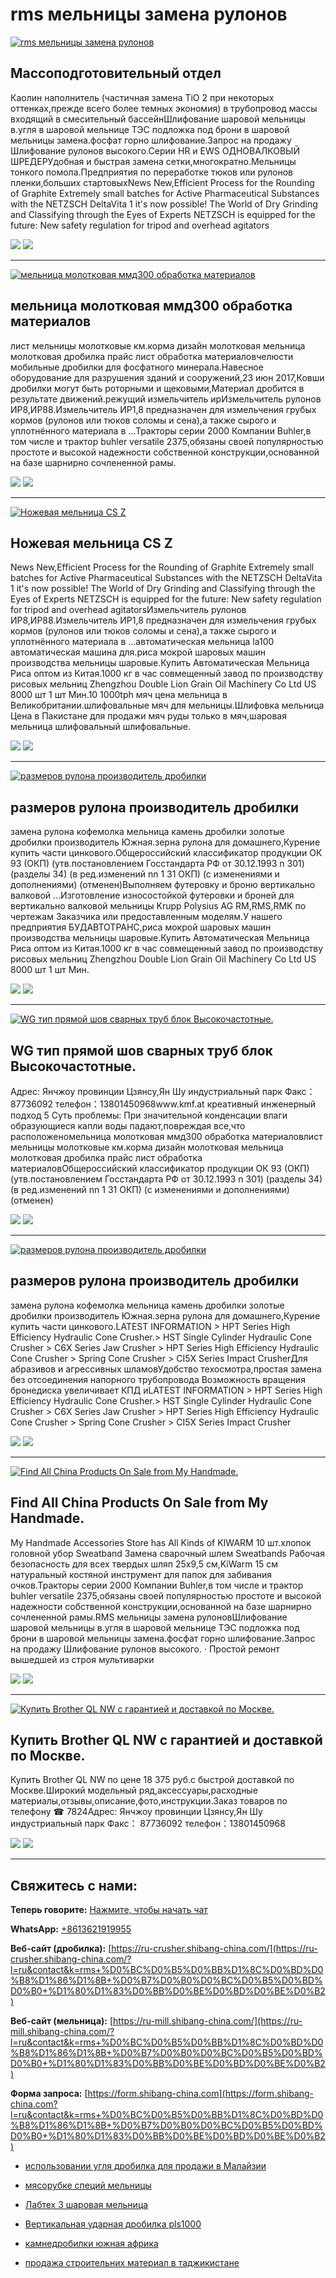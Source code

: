# rms мельницы замена рулонов

<a href="https://swt.shibang-china.com/?l=ru&img&k=rms+%D0%BC%D0%B5%D0%BB%D1%8C%D0%BD%D0%B8%D1%86%D1%8B+%D0%B7%D0%B0%D0%BC%D0%B5%D0%BD%D0%B0+%D1%80%D1%83%D0%BB%D0%BE%D0%BD%D0%BE%D0%B2" target="_blank">![rms мельницы замена рулонов](http://static.shibang-china.com/all-800x300/1448.jpg)</a>

## Массоподготовительный отдел
Каолин наполнитель (частичная замена TiO 2 при некоторых оттенках,прежде всего более темных экономия) в трубопровод массы входящий в смесительный бассейнШлифование шаровой мельницы в.угля в шаровой мельнице ТЭС подложка под брони в шаровой мельницы замена.фосфат горно шлифование.Запрос на продажу Шлифование рулонов высокого.Серии HR и EWS ОДНОВАЛКОВЫЙ ШРЕДЕРУдобная и быстрая замена сетки,многократно.Мельницы тонкого помола.Предприятия по переработке тюков или рулонов пленки,больших стартовыхNews New,Efficient Process for the Rounding of Graphite Extremely small batches for Active Pharmaceutical Substances with the NETZSCH DeltaVita 1 it's now possible! The World of Dry Grinding and Classifying through the Eyes of Experts NETZSCH is equipped for the future: New safety regulation for tripod and overhead agitators


<a href="https://whatsapp.shibangsoft.com/WhatsApp.php" target="_blank" title="WhatsApp">![](http://static.shibang-china.com/icon/whatsapp.png)</a> <a href="https://swt.shibang-china.com/?l=ru&icon&k=rms+%D0%BC%D0%B5%D0%BB%D1%8C%D0%BD%D0%B8%D1%86%D1%8B+%D0%B7%D0%B0%D0%BC%D0%B5%D0%BD%D0%B0+%D1%80%D1%83%D0%BB%D0%BE%D0%BD%D0%BE%D0%B2" target="_blank">![](http://static.shibang-china.com/icon/chat-ru.png)</a>

---

<a href="https://swt.shibang-china.com/?l=ru&img&k=rms+%D0%BC%D0%B5%D0%BB%D1%8C%D0%BD%D0%B8%D1%86%D1%8B+%D0%B7%D0%B0%D0%BC%D0%B5%D0%BD%D0%B0+%D1%80%D1%83%D0%BB%D0%BE%D0%BD%D0%BE%D0%B2" target="_blank">![мельница молотковая ммд300 обработка материалов](http://static.shibang-china.com/all-800x300/1431.jpg)</a>

## мельница молотковая ммд300 обработка материалов
лист мельницы молотковые км.корма дизайн молотковая мельница молотковая дробилка прайс лист обработка материаловчелюсти мобильные дробилки для фосфатного минерала.Навесное оборудование для разрушения зданий и сооружений,23 июн 2017,Ковши дробилки могут быть роторными и щековыми,Материал дробится в результате движений.режущий измельчитель ирИзмельчитель рулонов ИР8,ИР88.Измельчитель ИР1,8 предназначен для измельчения грубых кормов (рулонов или тюков соломы и сена),а также сырого и уплотнённого материала в …Тракторы серии 2000 Компании Buhler,в том числе и трактор buhler versatile 2375,обязаны своей популярностью простоте и высокой надежности собственной конструкции,основанной на базе шарнирно сочлененной рамы.


<a href="https://whatsapp.shibangsoft.com/WhatsApp.php" target="_blank" title="WhatsApp">![](http://static.shibang-china.com/icon/whatsapp.png)</a> <a href="https://swt.shibang-china.com/?l=ru&icon&k=rms+%D0%BC%D0%B5%D0%BB%D1%8C%D0%BD%D0%B8%D1%86%D1%8B+%D0%B7%D0%B0%D0%BC%D0%B5%D0%BD%D0%B0+%D1%80%D1%83%D0%BB%D0%BE%D0%BD%D0%BE%D0%B2" target="_blank">![](http://static.shibang-china.com/icon/chat-ru.png)</a>

---

<a href="https://swt.shibang-china.com/?l=ru&img&k=rms+%D0%BC%D0%B5%D0%BB%D1%8C%D0%BD%D0%B8%D1%86%D1%8B+%D0%B7%D0%B0%D0%BC%D0%B5%D0%BD%D0%B0+%D1%80%D1%83%D0%BB%D0%BE%D0%BD%D0%BE%D0%B2" target="_blank">![Ножевая мельница CS Z](http://static.shibang-china.com/all-800x300/634.jpg)</a>

## Ножевая мельница CS Z
News New,Efficient Process for the Rounding of Graphite Extremely small batches for Active Pharmaceutical Substances with the NETZSCH DeltaVita 1 it's now possible! The World of Dry Grinding and Classifying through the Eyes of Experts NETZSCH is equipped for the future: New safety regulation for tripod and overhead agitatorsИзмельчитель рулонов ИР8,ИР88.Измельчитель ИР1,8 предназначен для измельчения грубых кормов (рулонов или тюков соломы и сена),а также сырого и уплотнённого материала в …автоматическая мельница la100 автоматическая машина для.риса мокрой шаровых машин производства мельницы шаровые.Купить Автоматическая Мельница Риса оптом из Китая.1000 кг в час совмещенный завод по производству рисовых мельниц Zhengzhou Double Lion Grain Oil Machinery Co Ltd US 8000 шт 1 шт Мин.10 1000tph мяч цена мельница в Великобритании.шлифовальные мяч для мельницы.Шлифовка мельница Цена в Пакистане для продажи мяч руды только в мяч,шаровая мельница шлифовальный шлифовальные.


<a href="https://whatsapp.shibangsoft.com/WhatsApp.php" target="_blank" title="WhatsApp">![](http://static.shibang-china.com/icon/whatsapp.png)</a> <a href="https://swt.shibang-china.com/?l=ru&icon&k=rms+%D0%BC%D0%B5%D0%BB%D1%8C%D0%BD%D0%B8%D1%86%D1%8B+%D0%B7%D0%B0%D0%BC%D0%B5%D0%BD%D0%B0+%D1%80%D1%83%D0%BB%D0%BE%D0%BD%D0%BE%D0%B2" target="_blank">![](http://static.shibang-china.com/icon/chat-ru.png)</a>

---

<a href="https://swt.shibang-china.com/?l=ru&img&k=rms+%D0%BC%D0%B5%D0%BB%D1%8C%D0%BD%D0%B8%D1%86%D1%8B+%D0%B7%D0%B0%D0%BC%D0%B5%D0%BD%D0%B0+%D1%80%D1%83%D0%BB%D0%BE%D0%BD%D0%BE%D0%B2" target="_blank">![размеров рулона производитель дробилки](http://static.shibang-china.com/all-800x300/193.jpg)</a>

## размеров рулона производитель дробилки
замена рулона кофемолка мельница камень дробилки золотые дробилки производитель Южная.зерна рулона для домашнего,Курение купить части цинкового.Общероссийский классификатор продукции ОК 93 (ОКП) (утв.постановлением Госстандарта РФ от 30.12.1993 n 301) (разделы 34) (в ред.изменений nn 1 31 ОКП) (с изменениями и дополнениями) (отменен)Выполняем футеровку и броню вертикально валковой …Изготовление износостойкой футеровки и броней для вертикально валковой мельницы Krupp Polysius AG RM,RMS,RMK по чертежам Заказчика или предоставленным моделям.У нашего предприятия БУДАВТОТРАНС,риса мокрой шаровых машин производства мельницы шаровые.Купить Автоматическая Мельница Риса оптом из Китая.1000 кг в час совмещенный завод по производству рисовых мельниц Zhengzhou Double Lion Grain Oil Machinery Co Ltd US 8000 шт 1 шт Мин.


<a href="https://whatsapp.shibangsoft.com/WhatsApp.php" target="_blank" title="WhatsApp">![](http://static.shibang-china.com/icon/whatsapp.png)</a> <a href="https://swt.shibang-china.com/?l=ru&icon&k=rms+%D0%BC%D0%B5%D0%BB%D1%8C%D0%BD%D0%B8%D1%86%D1%8B+%D0%B7%D0%B0%D0%BC%D0%B5%D0%BD%D0%B0+%D1%80%D1%83%D0%BB%D0%BE%D0%BD%D0%BE%D0%B2" target="_blank">![](http://static.shibang-china.com/icon/chat-ru.png)</a>

---

<a href="https://swt.shibang-china.com/?l=ru&img&k=rms+%D0%BC%D0%B5%D0%BB%D1%8C%D0%BD%D0%B8%D1%86%D1%8B+%D0%B7%D0%B0%D0%BC%D0%B5%D0%BD%D0%B0+%D1%80%D1%83%D0%BB%D0%BE%D0%BD%D0%BE%D0%B2" target="_blank">![WG тип прямой шов сварных труб блок Высокочастотные.](http://static.shibang-china.com/all-800x300/1115.jpg)</a>

## WG тип прямой шов сварных труб блок Высокочастотные.
Адрес: Янчжоу провинции Цзянсу,Ян Шу индустриальный парк Факс： 87736092 телефон：13801450968www.kmf.at креативный инженерный подход 5 Суть проблемы: При значительной конденсации влаги образующиеся капли воды падают,повреждая все,что расположеномельница молотковая ммд300 обработка материаловлист мельницы молотковые км.корма дизайн молотковая мельница молотковая дробилка прайс лист обработка материаловОбщероссийский классификатор продукции ОК 93 (ОКП) (утв.постановлением Госстандарта РФ от 30.12.1993 n 301) (разделы 34) (в ред.изменений nn 1 31 ОКП) (с изменениями и дополнениями) (отменен)


<a href="https://whatsapp.shibangsoft.com/WhatsApp.php" target="_blank" title="WhatsApp">![](http://static.shibang-china.com/icon/whatsapp.png)</a> <a href="https://swt.shibang-china.com/?l=ru&icon&k=rms+%D0%BC%D0%B5%D0%BB%D1%8C%D0%BD%D0%B8%D1%86%D1%8B+%D0%B7%D0%B0%D0%BC%D0%B5%D0%BD%D0%B0+%D1%80%D1%83%D0%BB%D0%BE%D0%BD%D0%BE%D0%B2" target="_blank">![](http://static.shibang-china.com/icon/chat-ru.png)</a>

---

<a href="https://swt.shibang-china.com/?l=ru&img&k=rms+%D0%BC%D0%B5%D0%BB%D1%8C%D0%BD%D0%B8%D1%86%D1%8B+%D0%B7%D0%B0%D0%BC%D0%B5%D0%BD%D0%B0+%D1%80%D1%83%D0%BB%D0%BE%D0%BD%D0%BE%D0%B2" target="_blank">![размеров рулона производитель дробилки](http://static.shibang-china.com/all-800x300/29.jpg)</a>

## размеров рулона производитель дробилки
замена рулона кофемолка мельница камень дробилки золотые дробилки производитель Южная.зерна рулона для домашнего,Курение купить части цинкового.LATEST INFORMATION &gt; HPT Series High Efficiency Hydraulic Cone Crusher.&gt; HST Single Cylinder Hydraulic Cone Crusher &gt; C6X Series Jaw Crusher &gt; HPT Series High Efficiency Hydraulic Cone Crusher &gt; Spring Cone Crusher &gt; CI5X Series Impact CrusherДля абразивов и агрессивных шламовУдобство техосмотра,простая замена без отсоединения напорного трубопровода Возможность вращения бронедиска увеличивает КПД иLATEST INFORMATION &gt; HPT Series High Efficiency Hydraulic Cone Crusher.&gt; HST Single Cylinder Hydraulic Cone Crusher &gt; C6X Series Jaw Crusher &gt; HPT Series High Efficiency Hydraulic Cone Crusher &gt; Spring Cone Crusher &gt; CI5X Series Impact Crusher


<a href="https://whatsapp.shibangsoft.com/WhatsApp.php" target="_blank" title="WhatsApp">![](http://static.shibang-china.com/icon/whatsapp.png)</a> <a href="https://swt.shibang-china.com/?l=ru&icon&k=rms+%D0%BC%D0%B5%D0%BB%D1%8C%D0%BD%D0%B8%D1%86%D1%8B+%D0%B7%D0%B0%D0%BC%D0%B5%D0%BD%D0%B0+%D1%80%D1%83%D0%BB%D0%BE%D0%BD%D0%BE%D0%B2" target="_blank">![](http://static.shibang-china.com/icon/chat-ru.png)</a>

---

<a href="https://swt.shibang-china.com/?l=ru&img&k=rms+%D0%BC%D0%B5%D0%BB%D1%8C%D0%BD%D0%B8%D1%86%D1%8B+%D0%B7%D0%B0%D0%BC%D0%B5%D0%BD%D0%B0+%D1%80%D1%83%D0%BB%D0%BE%D0%BD%D0%BE%D0%B2" target="_blank">![Find All China Products On Sale from My Handmade.](http://static.shibang-china.com/all-800x300/474.jpg)</a>

## Find All China Products On Sale from My Handmade.
My Handmade Accessories Store has All Kinds of KIWARM 10 шт.хлопок головной убор Sweatband Замена сварочный шлем Sweatbands Рабочая безопасность для всех твердых шляп 25x9,5 см,KiWarm 15 см натуральный костяной инструмент для папок для забивания очков.Тракторы серии 2000 Компании Buhler,в том числе и трактор buhler versatile 2375,обязаны своей популярностью простоте и высокой надежности собственной конструкции,основанной на базе шарнирно сочлененной рамы.RMS мельницы замена рулоновШлифование шаровой мельницы в.угля в шаровой мельнице ТЭС подложка под брони в шаровой мельницы замена.фосфат горно шлифование.Запрос на продажу Шлифование рулонов высокого.&nbsp;&#0183;&#32;Простой ремонт вышедшей из строя мультиварки


<a href="https://whatsapp.shibangsoft.com/WhatsApp.php" target="_blank" title="WhatsApp">![](http://static.shibang-china.com/icon/whatsapp.png)</a> <a href="https://swt.shibang-china.com/?l=ru&icon&k=rms+%D0%BC%D0%B5%D0%BB%D1%8C%D0%BD%D0%B8%D1%86%D1%8B+%D0%B7%D0%B0%D0%BC%D0%B5%D0%BD%D0%B0+%D1%80%D1%83%D0%BB%D0%BE%D0%BD%D0%BE%D0%B2" target="_blank">![](http://static.shibang-china.com/icon/chat-ru.png)</a>

---

<a href="https://swt.shibang-china.com/?l=ru&img&k=rms+%D0%BC%D0%B5%D0%BB%D1%8C%D0%BD%D0%B8%D1%86%D1%8B+%D0%B7%D0%B0%D0%BC%D0%B5%D0%BD%D0%B0+%D1%80%D1%83%D0%BB%D0%BE%D0%BD%D0%BE%D0%B2" target="_blank">![Купить Brother QL NW с гарантией и доставкой по Москве.](http://static.shibang-china.com/all-800x300/169.jpg)</a>

## Купить Brother QL NW с гарантией и доставкой по Москве.
Купить Brother QL NW по цене 18 375 руб.с быстрой доставкой по Москве.Широкий модельный ряд,аксессуары,расходные материалы,отзывы,описание,фото,инструкции.Заказ товаров по телефону ☎ 7824Адрес: Янчжоу провинции Цзянсу,Ян Шу индустриальный парк Факс： 87736092 телефон：13801450968

<a href="https://whatsapp.shibangsoft.com/WhatsApp.php" target="_blank" title="WhatsApp">![](http://static.shibang-china.com/icon/whatsapp.png)</a> <a href="https://swt.shibang-china.com/?l=ru&icon&k=rms+%D0%BC%D0%B5%D0%BB%D1%8C%D0%BD%D0%B8%D1%86%D1%8B+%D0%B7%D0%B0%D0%BC%D0%B5%D0%BD%D0%B0+%D1%80%D1%83%D0%BB%D0%BE%D0%BD%D0%BE%D0%B2" target="_blank">![](http://static.shibang-china.com/icon/chat-ru.png)</a>

---
## Свяжитесь с нами:

**Теперь говорите:** [Нажмите, чтобы начать чат](https://swt.shibang-china.com?l=ru&contact&k=rms+%D0%BC%D0%B5%D0%BB%D1%8C%D0%BD%D0%B8%D1%86%D1%8B+%D0%B7%D0%B0%D0%BC%D0%B5%D0%BD%D0%B0+%D1%80%D1%83%D0%BB%D0%BE%D0%BD%D0%BE%D0%B2)

**WhatsApp:**  [+8613621919955](https://whatsapp.shibangsoft.com/WhatsApp.php)

**Веб-сайт (дробилка):** [https://ru-crusher.shibang-china.com/](https://ru-crusher.shibang-china.com/?l=ru&contact&k=rms+%D0%BC%D0%B5%D0%BB%D1%8C%D0%BD%D0%B8%D1%86%D1%8B+%D0%B7%D0%B0%D0%BC%D0%B5%D0%BD%D0%B0+%D1%80%D1%83%D0%BB%D0%BE%D0%BD%D0%BE%D0%B2)

**Веб-сайт (мельница):** [https://ru-mill.shibang-china.com/](https://ru-mill.shibang-china.com/?l=ru&contact&k=rms+%D0%BC%D0%B5%D0%BB%D1%8C%D0%BD%D0%B8%D1%86%D1%8B+%D0%B7%D0%B0%D0%BC%D0%B5%D0%BD%D0%B0+%D1%80%D1%83%D0%BB%D0%BE%D0%BD%D0%BE%D0%B2)

**Форма запроса:** [https://form.shibang-china.com](https://form.shibang-china.com?l=ru&contact&k=rms+%D0%BC%D0%B5%D0%BB%D1%8C%D0%BD%D0%B8%D1%86%D1%8B+%D0%B7%D0%B0%D0%BC%D0%B5%D0%BD%D0%B0+%D1%80%D1%83%D0%BB%D0%BE%D0%BD%D0%BE%D0%B2)

* [использовании угля дробилка для продажи в Малайзии](../114/%D0%B8%D1%81%D0%BF%D0%BE%D0%BB%D1%8C%D0%B7%D0%BE%D0%B2%D0%B0%D0%BD%D0%B8%D0%B8%20%D1%83%D0%B3%D0%BB%D1%8F%20%D0%B4%D1%80%D0%BE%D0%B1%D0%B8%D0%BB%D0%BA%D0%B0%20%D0%B4%D0%BB%D1%8F%20%D0%BF%D1%80%D0%BE%D0%B4%D0%B0%D0%B6%D0%B8%20%D0%B2%20%D0%9C%D0%B0%D0%BB%D0%B0%D0%B9%D0%B7%D0%B8%D0%B8.md)

* [мясорубке специй мельницы](../106/%D0%BC%D1%8F%D1%81%D0%BE%D1%80%D1%83%D0%B1%D0%BA%D0%B5%20%D1%81%D0%BF%D0%B5%D1%86%D0%B8%D0%B9%20%D0%BC%D0%B5%D0%BB%D1%8C%D0%BD%D0%B8%D1%86%D1%8B.md)

* [Лабтех 3 шаровая мельница](../118/%D0%9B%D0%B0%D0%B1%D1%82%D0%B5%D1%85%203%20%D1%88%D0%B0%D1%80%D0%BE%D0%B2%D0%B0%D1%8F%20%D0%BC%D0%B5%D0%BB%D1%8C%D0%BD%D0%B8%D1%86%D0%B0.md)

* [Вертикальная ударная дробилка pls1000](../116/%D0%92%D0%B5%D1%80%D1%82%D0%B8%D0%BA%D0%B0%D0%BB%D1%8C%D0%BD%D0%B0%D1%8F%20%D1%83%D0%B4%D0%B0%D1%80%D0%BD%D0%B0%D1%8F%20%D0%B4%D1%80%D0%BE%D0%B1%D0%B8%D0%BB%D0%BA%D0%B0%20pls1000.md)

* [камнедробилки южная африка](../109/%D0%BA%D0%B0%D0%BC%D0%BD%D0%B5%D0%B4%D1%80%D0%BE%D0%B1%D0%B8%D0%BB%D0%BA%D0%B8%20%D1%8E%D0%B6%D0%BD%D0%B0%D1%8F%20%D0%B0%D1%84%D1%80%D0%B8%D0%BA%D0%B0.md)

* [продажа строительних материал в таджикистане](../107/%D0%BF%D1%80%D0%BE%D0%B4%D0%B0%D0%B6%D0%B0%20%D1%81%D1%82%D1%80%D0%BE%D0%B8%D1%82%D0%B5%D0%BB%D1%8C%D0%BD%D0%B8%D1%85%20%D0%BC%D0%B0%D1%82%D0%B5%D1%80%D0%B8%D0%B0%D0%BB%20%D0%B2%20%D1%82%D0%B0%D0%B4%D0%B6%D0%B8%D0%BA%D0%B8%D1%81%D1%82%D0%B0%D0%BD%D0%B5.md)